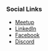 <!-- ### Chapter Information
* Chapter Region -->

### Social Links
* [Meetup](https://www.meetup.com/OWASP-Sydney-Chapter/)
* [LinkedIn](https://www.linkedin.com/groups/13888555/)
* [Facebook](https://www.facebook.com/OWASP-Sydney-Chapter-102460191566968)
* [Discord](https://discord.gg/rzHDQ6)
